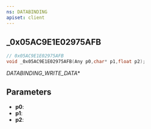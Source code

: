 ```yaml
---
ns: DATABINDING
apiset: client
---
```

## _0x05AC9E1E02975AFB

```c
// 0x05AC9E1E02975AFB
void _0x05AC9E1E02975AFB(Any p0,char* p1,float p2);
```

_DATABINDING_WRITE_DATA_*

## Parameters
* **p0**:
* **p1**:
* **p2**: